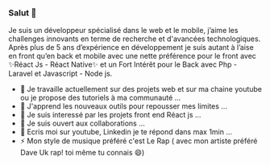
### Salut 👋

<!--
**sylvaincodes/sylvaincodes** is a ✨ _special_ ✨ repository because its `README.md` (this file) appears on your GitHub profile.

Here are some ideas to get you started:

- 🔭 I’m currently working on ...
- 🌱 I’m currently learning ...
- 👯 I’m looking to collaborate on ...
- 🤔 I’m looking for help with ...
- 💬 Ask me about ...
- 📫 How to reach me: ...
- 😄 Pronouns: ...
- ⚡ Fun fact: ...
-->

Je suis un développeur spécialisé dans le web et le mobile, 
j’aime les challenges innovants en terme de recherche et d'avancées technologiques. 
Après plus de 5 ans d’expérience en développement je suis autant à l’aise en front qu’en back et mobile avec une nette préférence
pour le front avec ✨Réact Js - Réact Native✨ et un Fort Intérêt pour le Back avec Php - Laravel et
Javascript - Node js. 


- 🔭 Je travaille actuellement sur des projets web et sur ma chaine youtube ou je propose des tutoriels à ma communauté ...
- 🌱 J'apprend les nouveaux outils pour repousser mes limites ...
- 👯 Je suis interessé par les projets front end Réact js ...
- 🤔 Je suis ouvert aux collaborations ...
- 💬 Ecris moi sur youtube, Linkedin je te répond dans max 1min ...
- ⚡ Mon style de musique préféré c'est Le Rap ( avec mon artiste préféré Dave Uk rap!  toi même tu connais 😄)


<svg fill="none" viewBox="0 0 600 300" width="600" height="300" xmlns="http://www.w3.org/2000/svg">
  <foreignObject width="100%" height="100%">
    <div xmlns="http://www.w3.org/1999/xhtml">
      <style>
       
        .container {
         
        }
          .row {
          display : flex;
          flex-direction:row;
          justify-content: space-between
          align-items:center
        }
        .button{
        padding: 20px;
        color: white;
        background: yellow;
        }

      </style>

      <div class="row">
          <button class="button">Réact Js</button>
          <button class="button">Réact Js</button>
          <button class="button">Réact Js</button>
      </div>

      
    </div>
  </foreignObject>
</svg>
